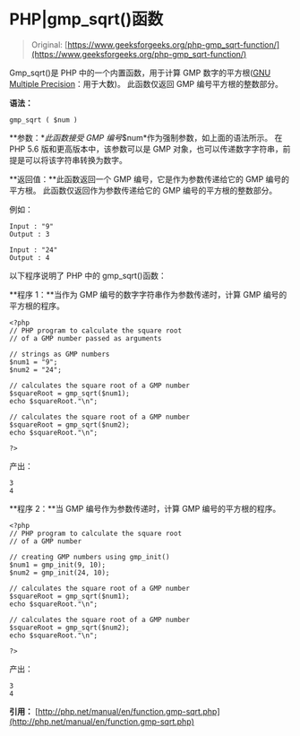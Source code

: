 # PHP|gmp_sqrt()函数

> Original: [https://www.geeksforgeeks.org/php-gmp_sqrt-function/](https://www.geeksforgeeks.org/php-gmp_sqrt-function/)

Gmp_sqrt()是 PHP 中的一个内置函数，用于计算 GMP 数字的平方根([GNU Multiple Precision](https://en.wikipedia.org/wiki/GNU_Multiple_Precision_Arithmetic_Library)：用于大数)。 此函数仅返回 GMP 编号平方根的整数部分。

**语法：**

```
gmp_sqrt ( $num )
```

**参数：**此函数接受 GMP 编号*$num*作为强制参数，如上面的语法所示。 在 PHP 5.6 版和更高版本中，该参数可以是 GMP 对象，也可以传递数字字符串，前提是可以将该字符串转换为数字。

**返回值：**此函数返回一个 GMP 编号，它是作为参数传递给它的 GMP 编号的平方根。 此函数仅返回作为参数传递给它的 GMP 编号的平方根的整数部分。

例如：

```
Input : "9"
Output : 3

Input : "24"
Output : 4

```

以下程序说明了 PHP 中的 gmp_sqrt()函数：

**程序 1：**当作为 GMP 编号的数字字符串作为参数传递时，计算 GMP 编号的平方根的程序。

```
<?php
// PHP program to calculate the square root 
// of a GMP number passed as arguments 

// strings as GMP numbers 
$num1 = "9";
$num2 = "24";

// calculates the square root of a GMP number
$squareRoot = gmp_sqrt($num1);
echo $squareRoot."\n";

// calculates the square root of a GMP number
$squareRoot = gmp_sqrt($num2);
echo $squareRoot."\n";

?>
```

产出：

```
3
4

```

**程序 2：**当 GMP 编号作为参数传递时，计算 GMP 编号的平方根的程序。

```
<?php
// PHP program to calculate the square root 
// of a GMP number

// creating GMP numbers using gmp_init()
$num1 = gmp_init(9, 10);
$num2 = gmp_init(24, 10);

// calculates the square root of a GMP number
$squareRoot = gmp_sqrt($num1);
echo $squareRoot."\n";

// calculates the square root of a GMP number
$squareRoot = gmp_sqrt($num2);
echo $squareRoot."\n";

?>
```

产出：

```
3
4

```

**引用：**
[http://php.net/manual/en/function.gmp-sqrt.php](http://php.net/manual/en/function.gmp-sqrt.php)